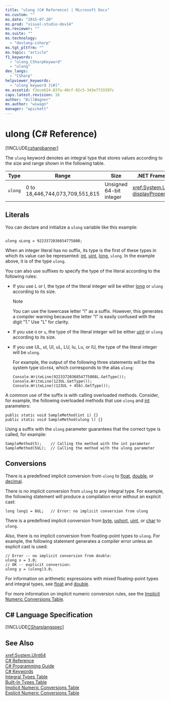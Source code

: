 ```yaml
---
title: "ulong (C# Reference) | Microsoft Docs"
ms.custom: ""
ms.date: "2015-07-20"
ms.prod: "visual-studio-dev14"
ms.reviewer: ""
ms.suite: ""
ms.technology: 
  - "devlang-csharp"
ms.tgt_pltfrm: ""
ms.topic: "article"
f1_keywords: 
  - "ulong_CSharpKeyword"
  - "ulong"
dev_langs: 
  - "CSharp"
helpviewer_keywords: 
  - "ulong keyword [C#]"
ms.assetid: f2ece624-837a-40cf-92c5-343e7f33397c
caps.latest.revision: 16
author: "BillWagner"
ms.author: "wiwagn"
manager: "wpickett"
---
```

# ulong (C# Reference)
[!INCLUDE[csharpbanner](../../../includes/csharpbanner.md)]

The `ulong` keyword denotes an integral type that stores values according to the size and range shown in the following table.  
  
|Type|Range|Size|.NET Framework type|  
|----------|-----------|----------|-------------------------|  
|`ulong`|0 to 18,446,744,073,709,551,615|Unsigned 64-bit integer|<xref:System.UInt64?displayProperty=fullName>|  
  
## Literals  
 You can declare and initialize a `ulong` variable like this example:  
  
```  
  
ulong uLong = 9223372036854775808;  
```  
  
 When an integer literal has no suffix, its type is the first of these types in which its value can be represented: [int](../../../csharp/language-reference/keywords/int.md), [uint](../../../csharp/language-reference/keywords/uint.md), [long](../../../csharp/language-reference/keywords/long.md), `ulong`. In the example above, it is of the type `ulong`.  
  
 You can also use suffixes to specify the type of the literal according to the following rules:  
  
-   If you use L or l, the type of the literal integer will be either [long](../../../csharp/language-reference/keywords/long.md) or `ulong` according to its size.  
  
    > [!NOTE]
    >  You can use the lowercase letter "l" as a suffix. However, this generates a compiler warning because the letter "l" is easily confused with the digit "1." Use "L" for clarity.  
  
-   If you use `U` or `u`, the type of the literal integer will be either [uint](../../../csharp/language-reference/keywords/uint.md) or `ulong` according to its size.  
  
-   If you use UL, ul, Ul, uL, LU, lu, Lu, or lU, the type of the literal integer will be `ulong`.  
  
     For example, the output of the following three statements will be the system type `UInt64`, which corresponds to the alias `ulong`:  
  
    ```  
    Console.WriteLine(9223372036854775808L.GetType());  
    Console.WriteLine(123UL.GetType());  
    Console.WriteLine((123UL + 456).GetType());  
    ```  
  
 A common use of the suffix is with calling overloaded methods. Consider, for example, the following overloaded methods that use `ulong` and [int](../../../csharp/language-reference/keywords/int.md) parameters:  
  
```  
public static void SampleMethod(int i) {}  
public static void SampleMethod(ulong l) {}  
```  
  
 Using a suffix with the `ulong` parameter guarantees that the correct type is called, for example:  
  
```  
SampleMethod(5);    // Calling the method with the int parameter  
SampleMethod(5UL);  // Calling the method with the ulong parameter  
```  
  
## Conversions  
 There is a predefined implicit conversion from `ulong` to [float](../../../csharp/language-reference/keywords/float.md), [double](../../../csharp/language-reference/keywords/double.md), or [decimal](../../../csharp/language-reference/keywords/decimal.md).  
  
 There is no implicit conversion from `ulong` to any integral type. For example, the following statement will produce a compilation error without an explicit cast:  
  
```  
long long1 = 8UL;   // Error: no implicit conversion from ulong  
```  
  
 There is a predefined implicit conversion from [byte](../../../csharp/language-reference/keywords/byte.md), [ushort](../../../csharp/language-reference/keywords/ushort.md), [uint](../../../csharp/language-reference/keywords/uint.md), or [char](../../../csharp/language-reference/keywords/char.md) to `ulong`.  
  
 Also, there is no implicit conversion from floating-point types to `ulong`. For example, the following statement generates a compiler error unless an explicit cast is used:  
  
```  
// Error -- no implicit conversion from double:  
ulong x = 3.0;  
// OK -- explicit conversion:  
ulong y = (ulong)3.0;    
```  
  
 For information on arithmetic expressions with mixed floating-point types and integral types, see [float](../../../csharp/language-reference/keywords/float.md) and [double](../../../csharp/language-reference/keywords/double.md).  
  
 For more information on implicit numeric conversion rules, see the [Implicit Numeric Conversions Table](../../../csharp/language-reference/keywords/implicit-numeric-conversions-table.md).  
  
## C# Language Specification  
 [!INCLUDE[CSharplangspec](../../../includes/csharplangspec-md.md)]  
  
## See Also  
 <xref:System.UInt64>   
 [C# Reference](../../../csharp/language-reference/index.md)   
 [C# Programming Guide](../../../csharp/programming-guide/index.md)   
 [C# Keywords](../../../csharp/language-reference/keywords/index.md)   
 [Integral Types Table](../../../csharp/language-reference/keywords/integral-types-table.md)   
 [Built-In Types Table](../../../csharp/language-reference/keywords/built-in-types-table.md)   
 [Implicit Numeric Conversions Table](../../../csharp/language-reference/keywords/implicit-numeric-conversions-table.md)   
 [Explicit Numeric Conversions Table](../../../csharp/language-reference/keywords/explicit-numeric-conversions-table.md)